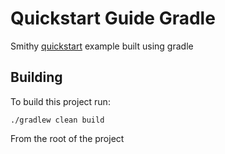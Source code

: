 # Quickstart Guide Gradle
Smithy [quickstart](https://smithy.io/2.0/quickstart.html) example built using gradle 

## Building
To build this project run:
```
./gradlew clean build
```
From the root of the project